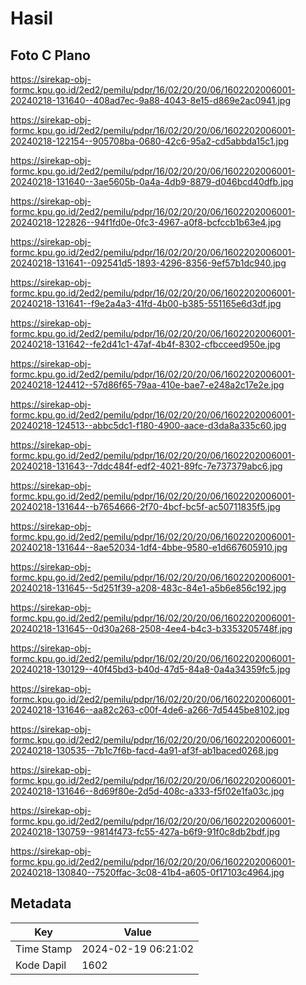 # Hasil

## Foto C Plano

https://sirekap-obj-formc.kpu.go.id/2ed2/pemilu/pdpr/16/02/20/20/06/1602202006001-20240218-131640--408ad7ec-9a88-4043-8e15-d869e2ac0941.jpg

https://sirekap-obj-formc.kpu.go.id/2ed2/pemilu/pdpr/16/02/20/20/06/1602202006001-20240218-122154--905708ba-0680-42c6-95a2-cd5abbda15c1.jpg

https://sirekap-obj-formc.kpu.go.id/2ed2/pemilu/pdpr/16/02/20/20/06/1602202006001-20240218-131640--3ae5605b-0a4a-4db9-8879-d046bcd40dfb.jpg

https://sirekap-obj-formc.kpu.go.id/2ed2/pemilu/pdpr/16/02/20/20/06/1602202006001-20240218-122826--94f1fd0e-0fc3-4967-a0f8-bcfccb1b63e4.jpg

https://sirekap-obj-formc.kpu.go.id/2ed2/pemilu/pdpr/16/02/20/20/06/1602202006001-20240218-131641--092541d5-1893-4296-8356-9ef57b1dc940.jpg

https://sirekap-obj-formc.kpu.go.id/2ed2/pemilu/pdpr/16/02/20/20/06/1602202006001-20240218-131641--f9e2a4a3-41fd-4b00-b385-551165e6d3df.jpg

https://sirekap-obj-formc.kpu.go.id/2ed2/pemilu/pdpr/16/02/20/20/06/1602202006001-20240218-131642--fe2d41c1-47af-4b4f-8302-cfbcceed950e.jpg

https://sirekap-obj-formc.kpu.go.id/2ed2/pemilu/pdpr/16/02/20/20/06/1602202006001-20240218-124412--57d86f65-79aa-410e-bae7-e248a2c17e2e.jpg

https://sirekap-obj-formc.kpu.go.id/2ed2/pemilu/pdpr/16/02/20/20/06/1602202006001-20240218-124513--abbc5dc1-f180-4900-aace-d3da8a335c60.jpg

https://sirekap-obj-formc.kpu.go.id/2ed2/pemilu/pdpr/16/02/20/20/06/1602202006001-20240218-131643--7ddc484f-edf2-4021-89fc-7e737379abc6.jpg

https://sirekap-obj-formc.kpu.go.id/2ed2/pemilu/pdpr/16/02/20/20/06/1602202006001-20240218-131644--b7654666-2f70-4bcf-bc5f-ac50711835f5.jpg

https://sirekap-obj-formc.kpu.go.id/2ed2/pemilu/pdpr/16/02/20/20/06/1602202006001-20240218-131644--8ae52034-1df4-4bbe-9580-e1d667605910.jpg

https://sirekap-obj-formc.kpu.go.id/2ed2/pemilu/pdpr/16/02/20/20/06/1602202006001-20240218-131645--5d251f39-a208-483c-84e1-a5b6e856c192.jpg

https://sirekap-obj-formc.kpu.go.id/2ed2/pemilu/pdpr/16/02/20/20/06/1602202006001-20240218-131645--0d30a268-2508-4ee4-b4c3-b3353205748f.jpg

https://sirekap-obj-formc.kpu.go.id/2ed2/pemilu/pdpr/16/02/20/20/06/1602202006001-20240218-130129--40f45bd3-b40d-47d5-84a8-0a4a34359fc5.jpg

https://sirekap-obj-formc.kpu.go.id/2ed2/pemilu/pdpr/16/02/20/20/06/1602202006001-20240218-131646--aa82c263-c00f-4de6-a266-7d5445be8102.jpg

https://sirekap-obj-formc.kpu.go.id/2ed2/pemilu/pdpr/16/02/20/20/06/1602202006001-20240218-130535--7b1c7f6b-facd-4a91-af3f-ab1baced0268.jpg

https://sirekap-obj-formc.kpu.go.id/2ed2/pemilu/pdpr/16/02/20/20/06/1602202006001-20240218-131646--8d69f80e-2d5d-408c-a333-f5f02e1fa03c.jpg

https://sirekap-obj-formc.kpu.go.id/2ed2/pemilu/pdpr/16/02/20/20/06/1602202006001-20240218-130759--9814f473-fc55-427a-b6f9-91f0c8db2bdf.jpg

https://sirekap-obj-formc.kpu.go.id/2ed2/pemilu/pdpr/16/02/20/20/06/1602202006001-20240218-130840--7520ffac-3c08-41b4-a605-0f17103c4964.jpg


## Metadata

| Key        | Value               |
| ---------- | ------------------- |
| Time Stamp | 2024-02-19 06:21:02 |
| Kode Dapil | 1602                |



